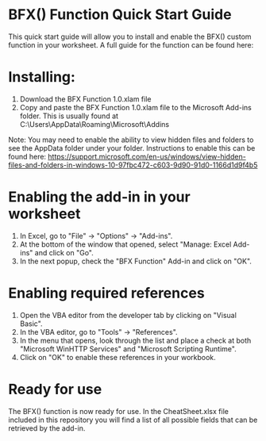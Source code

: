 # BFX() Function Quick Start Guide

This quick start guide will allow you to install and enable the BFX() custom function in your worksheet. A full guide for the function can be found here: 

# Installing:

1. Download the BFX Function 1.0.xlam file
2. Copy and paste the BFX Function 1.0.xlam file to the Microsoft Add-ins folder. This is usually found at C:\Users<Username>\AppData\Roaming\Microsoft\Addins

Note: You may need to enable the ability to view hidden files and folders to see the AppData folder under your folder. Instructions to enable this can be found here: https://support.microsoft.com/en-us/windows/view-hidden-files-and-folders-in-windows-10-97fbc472-c603-9d90-91d0-1166d1d9f4b5

# Enabling the add-in in your worksheet

1. In Excel, go to "File" -> "Options" -> "Add-ins".
2. At the bottom of the window that opened, select "Manage: Excel Add-ins" and click on "Go".
3. In the next popup, check the "BFX Function" Add-in and click on "OK".

# Enabling required references

1. Open the VBA editor from the developer tab by clicking on "Visual Basic".
2. In the VBA editor, go to "Tools" -> "References".
3. In the menu that opens, look through the list and place a check at both "Microsoft WinHTTP Services" and "Microsoft Scripting Runtime".
4. Click on "OK" to enable these references in your workbook.

# Ready for use

The BFX() function is now ready for use. In the CheatSheet.xlsx file included in this repository you will find a list of all possible fields that can be retrieved by the add-in.
